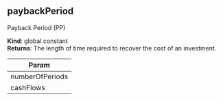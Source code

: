
## paybackPeriod 
Payback Period (PP)

**Kind**: global constant  
**Returns**: The length of time required to recover the cost of an
 investment.  

| Param |
| --- |
| numberOfPeriods | 
| cashFlows | 

